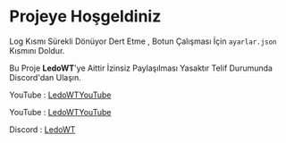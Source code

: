 # Projeye Hoşgeldiniz

Log Kısmı Sürekli Dönüyor Dert Etme , Botun Çalışması İçin `ayarlar.json` Kısmını Doldur.

Bu Proje **LedoWT**'ye Aittir İzinsiz Paylaşılması Yasaktır Telif Durumunda Discord'dan Ulaşın.

YouTube : [LedoWTYouTube](https://www.youtube.com/channel/UCaSyD3hBVAptgDRnmANJKFQ)

YouTube : [LedoWTYouTube](https://www.youtube.com/channel/UCaSyD3hBVAptgDRnmANJKFQ)

Discord : [LedoWT](https://discord.gg/wNVr3vFWt4)
